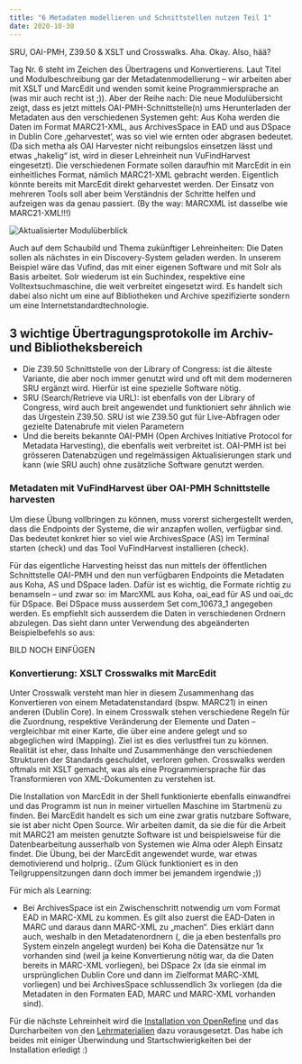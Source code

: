 ```yaml
---
title: "6 Metadaten modellieren und Schnittstellen nutzen Teil 1"
date: 2020-10-30
---
```

SRU, OAI-PMH, Z39.50 & XSLT und Crosswalks. Aha. Okay. Also, hää? 

Tag Nr. 6 steht im Zeichen des Übertragens und Konvertierens. Laut Titel und Modulbeschreibung gar der Metadatenmodellierung – wir arbeiten aber mit XSLT und MarcEdit und wenden somit keine Programmiersprache an (was mir auch recht ist ;)). Aber der Reihe nach:
Die neue Modulübersicht zeigt, dass es jetzt mittels OAI-PMH-Schnittstelle(n) ums Herunterladen der Metadaten aus den verschiedenen Systemen geht: Aus Koha werden die Daten im Format MARC21-XML, aus ArchivesSpace in EAD und aus DSpace in Dublin Core ‚geharvestet‘, was so viel wie ernten oder abgrasen bedeutet. (Da sich metha als OAI Harvester nicht reibungslos einsetzen lässt und etwas „hakelig“ ist, wird in dieser Lehreinheit nun VuFindHarvest eingesetzt). Die verschiedenen Formate sollen daraufhin mit MarcEdit in ein einheitliches Format, nämlich MARC21-XML gebracht werden. Eigentlich könnte bereits mit MarcEdit direkt geharvestet werden. Der Einsatz von mehreren Tools soll aber beim Verständnis der Schritte helfen und aufzeigen was da genau passiert. (By the way: MARCXML ist dasselbe wie MARC21-XML!!!)

![Aktualisierter Modulüberblick](https://pad.gwdg.de/uploads/upload_19a6e70e127583b4c50e24282bf7e3fd.png)

Auch auf dem Schaubild und Thema zukünftiger Lehreinheiten: 
Die Daten sollen als nächstes in ein Discovery-System geladen werden. In unserem Beispiel wäre das Vufind, das mit einer eigenen Software und mit Solr als Basis arbeitet.  Solr wiederum ist ein Suchindex, respektive eine Volltextsuchmaschine, die weit verbreitet eingesetzt wird. Es handelt sich dabei also nicht um eine auf Bibliotheken und Archive spezifizierte sondern um eine Internetstandardtechnologie.


## 3 wichtige Übertragungsprotokolle im Archiv- und Bibliotheksbereich
+ Die Z39.50 Schnittstelle von der Library of Congress: ist die älteste Variante, die aber noch immer genutzt wird und oft mit dem moderneren SRU ergänzt wird. Hierfür ist eine spezielle Software nötig. 
+ SRU (Search/Retrieve via URL): ist ebenfalls von der Library of Congress, wird auch breit angewendet und funktioniert sehr ähnlich wie das Urgestein Z39.50. SRU ist wie Z39.50 gut für Live-Abfragen oder gezielte Datenabrufe mit vielen Parametern
+ Und die bereits bekannte OAI-PMH (Open Archives Initiative Protocol for Metadata Harvesting), die ebenfalls weit verbreitet ist. OAI-PMH ist bei grösseren Datenabzügen und regelmässigen Aktualisierungen stark und kann (wie SRU auch) ohne zusätzliche Software genutzt werden. 

### Metadaten mit VuFindHarvest über OAI-PMH Schnittstelle harvesten
Um diese Übung vollbringen zu können, muss vorerst sichergestellt werden, dass die Endpoints der Systeme, die wir anzapfen wollen, verfügbar sind. Das bedeutet konkret hier so viel wie ArchivesSpace (AS) im Terminal starten (check) und das Tool VuFindHarvest installieren (check). 

Für das eigentliche Harvesting heisst das nun mittels der öffentlichen Schnittstelle OAI-PMH und den nun verfügbaren Endpoints die Metadaten aus Koha, AS und DSpace laden. Dafür ist es wichtig, die Formate richtig zu benamseln – und zwar so: im MarcXML aus Koha, oai_ead für AS und oai_dc für DSpace. Bei DSpace muss ausserdem Set com_10673_1 angegeben werden. Es empfiehlt sich ausserdem die Daten in verschiedenen Ordnern abzulegen. Das sieht dann unter Verwendung des abgeänderten Beispielbefehls so aus:

BILD NOCH EINFÜGEN

### Konvertierung: XSLT Crosswalks mit MarcEdit
Unter Crosswalk versteht man hier in diesem Zusammenhang das Konvertieren von einem Metadatenstandard (bspw. MARC21) in einen anderen (Dublin Core). In einem Crosswalk stehen verschiedene Regeln für die Zuordnung, respektive Veränderung der Elemente und Daten – vergleichbar mit einer Karte, die über eine andere gelegt und so abgeglichen wird (Mapping). Ziel ist es dies verlustfrei tun zu können. Realität ist eher, dass Inhalte und Zusammenhänge den verschiedenen Strukturen der Standards geschuldet, verloren gehen. Crosswalks werden oftmals mit XSLT gemacht, was als eine Programmiersprache für das Transformieren von XML-Dokumenten zu verstehen ist. 

Die Installation von MarcEdit in der Shell funktionierte ebenfalls einwandfrei und das Programm ist nun in meiner virtuellen Maschine im Startmenü zu finden. Bei MarcEdit handelt es sich um eine zwar gratis nutzbare Software, sie ist aber nicht Open Source. Wir arbeiten damit, da sie die für die Arbeit mit MARC21 am meisten genutzte Software ist und beispielsweise für die Datenbearbeitung ausserhalb von Systemen wie Alma oder Aleph Einsatz findet.
Die Übung, bei der MarcEdit angewendet wurde, war etwas demotivierend und holprig.. (Zum Glück funktioniert es in den Teilgruppensitzungen dann doch immer bei jemandem irgendwie ;))

Für mich als Learning: 
+ Bei ArchivesSpace ist ein Zwischenschritt notwendig um vom Format EAD in MARC-XML zu kommen. Es gilt also zuerst die EAD-Daten in MARC und daraus dann MARC-XML zu „machen“.  Dies erklärt dann auch, weshalb in den Metadatenordnern (, die ja eben bestenfalls pro System einzeln angelegt wurden) bei Koha die Datensätze nur 1x vorhanden sind (weil ja keine Konvertierung nötig war, da die Daten bereits in MARC-XML vorliegen), bei DSpace 2x (da sie einmal im ursprünglichen Dublin Core und dann im Zielformat MARC-XML vorliegen) und bei ArchivesSpace schlussendlich 3x vorliegen (da die Metadaten in den Formaten EAD, MARC und MARC-XML vorhanden sind). 

Für die nächste Lehreinheit wird die [Installation von OpenRefine](https://openrefine.org/download.html) und das Durcharbeiten von den [Lehrmaterialien](https://librarycarpentry.org/lc-marcedit/01-introduction/index.html) dazu vorausgesetzt. Das habe ich beides mit einiger Überwindung und Startschwierigkeiten bei der Installation erledigt :)
